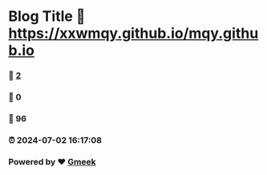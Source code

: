 # Blog Title :link: https://xxwmqy.github.io/mqy.github.io 
### :page_facing_up: [2](https://xxwmqy.github.io/mqy.github.io/tag.html) 
### :speech_balloon: 0 
### :hibiscus: 96 
### :alarm_clock: 2024-07-02 16:17:08 
### Powered by :heart: [Gmeek](https://github.com/Meekdai/Gmeek)
